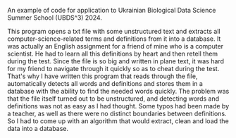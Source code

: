 An example of code for application to Ukrainian Biological Data Science Summer School (UBDS^3) 2024.

This program opens a txt file with some unstructured text and extracts all computer-science-related terms and definitions from it into a database. It was actually an English assignment for a friend of mine who is a computer scientist. He had to learn all this definitions by heart and then retell them during the test. Since the file is so big and written in plane text, it was hard for my friend to navigate through it quickly so as to cheat during the test. That's why I have written this program that reads through the file, automatically detects all words and definitions and stores them in a database with the ability to find the needed words quickly. The problem was that the file itself turned out to be unstructured, and detecting words and definitions was not as easy as I had thought. Some typos had been made by a teacher, as well as there were no distinct boundaries between definitions. So I had to come up with an algorithm that would extract, clean and load the data into a database.
